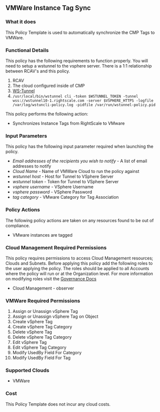 ## VMWare Instance Tag Sync

### What it does

This Policy Template is used to automatically synchronize the CMP Tags to VMWare.

### Functional Details
This policy has the following requirements to function properly. You will need to setup a wstunnel to the vsphere server. There is a 1:1 relationship between RCAV's and this policy.
1. RCAV
1. The cloud configured inside of CMP
1. [WS-Tunnel](https://github.com/rightscale/wstunnel)
1. `/usr/local/bin/wstunnel cli -token $WSTUNNEL_TOKEN -tunnel wss://wstunnel10-1.rightscale.com -server $VSPHERE_HTTPS -logfile /var/log/wstuncli-policy.log -pidfile /var/run/wstunnel-policy.pid`

This policy performs the following action:
- Synchronizes Instance Tags from RightScale to VMware

### Input Parameters

This policy has the following input parameter required when launching the policy.

- *Email addresses of the recipients you wish to notify* - A list of email addresses to notify
- *Cloud Name* - Name of VMWare Cloud to run the policy against
- *wstunnel host* - Host for Tunnel to VSphere Server
- *wstunnel token* - Token for Tunnel to VSphere Server
- *vsphere username* - VSphere Username
- *vsphere password* - VSphere Password
- *tag category* - VMware Category for Tag Association

### Policy Actions

The following policy actions are taken on any resources found to be out of compliance.

- VMware instances are tagged

### Cloud Management Required Permissions

This policy requires permissions to access Cloud Management resources; Clouds and Subnets.  Before applying this policy add the following roles to the user applying the policy.  The roles should be applied to all Accounts where the policy will run or at the Organization level. For more information on modifying roles visit the [Governance Docs](https://docs.rightscale.com/cm/ref/user_roles.html)

- Cloud Management - observer

### VMWare Required Permissions

  1. Assign or Unassign vSphere Tag
  1. Assign or Unassign vSphere Tag on Object
  1. Create vSphere Tag
  1. Create vSphere Tag Category
  1. Delete vSphere Tag
  1. Delete vSphere Tag Category
  1. Edit vSphere Tag
  1. Edit vSphere Tag Category
  1. Modify UsedBy Field For Category
  1. Modify UsedBy Field For Tag

### Supported Clouds

- VMWare

### Cost

This Policy Template does not incur any cloud costs.
